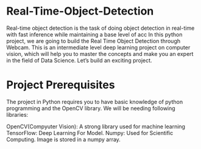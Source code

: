 # Real-Time-Object-Detection
Real-time object detection is the task of doing object detection in real-time with fast inference while maintaining a base level of acc
In this python project, we are going to build the Real Time Object Detection through Webcam. This is an intermediate level deep learning project on computer vision, which will help you to master the concepts and make you an expert in the field of Data Science. Let’s build an exciting project.
# Project Prerequisites
The project in Python requires you to have basic knowledge of python programming and the OpenCV library. We will be needing following libraries:

OpenCV(Compyuter Vision): A strong library used for machine learning
TensorFlow: Deep Learning For Model.
Numpy: Used for Scientific Computing. Image is stored in a numpy array.
